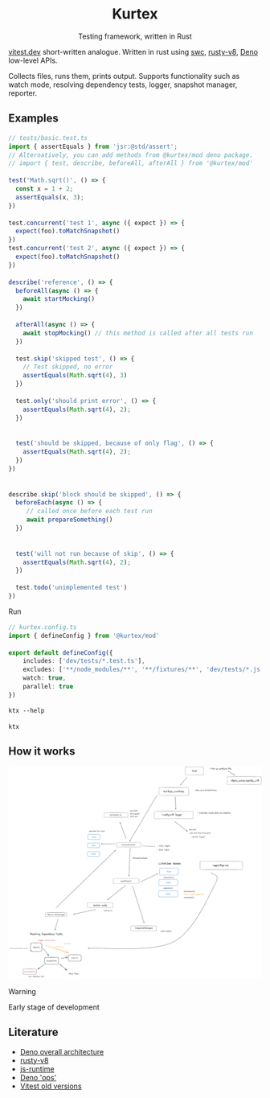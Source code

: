 <h1 align="center">
Kurtex
</h1>
<p align="center">
Testing framework, written in Rust
<p>

[vitest.dev](https://vitest.dev) short-written analogue. 
Written in rust using [swc](https://swc.rs), [rusty-v8](https://github.com/denoland/rusty_v8), [Deno](https://github.com/denoland/deno_core) low-level APIs.

Collects files, runs them, prints output. Supports functionality such as watch mode, resolving dependency tests, logger, snapshot manager, reporter.

## Examples

```typescript
// tests/basic.test.ts
import { assertEquals } from 'jsr:@std/assert';
// Alternatively, you can add methods from @kurtex/mod deno package.
// import { test, describe, beforeAll, afterAll } from '@kurtex/mod'

test('Math.sqrt()', () => {
  const x = 1 + 2;
  assertEquals(x, 3);
})

test.concurrent('test 1', async ({ expect }) => {
  expect(foo).toMatchSnapshot()
})
test.concurrent('test 2', async ({ expect }) => {
  expect(foo).toMatchSnapshot()
})

describe('reference', () => {
  beforeAll(async () => {
    await startMocking()
  })

  afterAll(async () => {
    await stopMocking() // this method is called after all tests run
  })

  test.skip('skipped test', () => {
    // Test skipped, no error
    assertEquals(Math.sqrt(4), 3)
  })

  test.only('should print error', () => {
    assertEquals(Math.sqrt(4), 2);
  })


  test('should be skipped, because of only flag', () => {
    assertEquals(Math.sqrt(4), 2);
  })
})


describe.skip('block should be skipped', () => {
  beforeEach(async () => {
     // called once before each test run
     await prepareSomething()
  })


  test('will not run because of skip', () => {
    assertEquals(Math.sqrt(4), 2);
  })

  test.todo('unimplemented test')
})


```

Run

```typescript
// kurtex.config.ts
import { defineConfig } from '@kurtex/mod'

export default defineConfig({
    includes: ['dev/tests/*.test.ts'],
    excludes: ['**/node_modules/**', '**/fixtures/**', 'dev/tests/*.js'],
    watch: true,
    parallel: true
})
```

```shell
ktx --help

ktx
```

## How it works

![schema](./media/kurtex.png)
> [!WARNING]
> Early stage of development
## Literature

- [Deno overall architecture](https://choubey.gitbook.io/internals-of-deno/architecture/overall-architecture)
- [rusty-v8](https://choubey.gitbook.io/internals-of-deno/architecture/rusty_v8)
- [js-runtime](https://choubey.gitbook.io/internals-of-deno/foundations/jsruntime)
- [Deno 'ops'](https://choubey.gitbook.io/internals-of-deno/import-and-ops/5.6-registration-of-ops)
- [Vitest old versions](https://github.com/kurtexdev/vitest)
